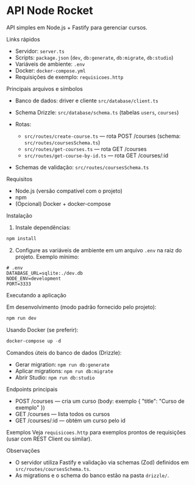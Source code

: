 # API Node Rocket

API simples em Node.js + Fastify para gerenciar cursos.

Links rápidos
- Servidor: `server.ts`
- Scripts: `package.json` (`dev`, `db:generate`, `db:migrate`, `db:studio`)
- Variáveis de ambiente: `.env`
- Docker: `docker-compose.yml`
- Requisições de exemplo: `requisicoes.http`

Principais arquivos e símbolos

- Banco de dados: driver e cliente `src/database/client.ts`
- Schema Drizzle: `src/database/schema.ts` (tabelas `users`, `courses`)
- Rotas:
  - `src/routes/create-course.ts` — rota POST /courses (schema: `src/routes/coursesSchema.ts`)
  - `src/routes/get-courses.ts` — rota GET /courses
  - `src/routes/get-course-by-id.ts` — rota GET /courses/:id

- Schemas de validação: `src/routes/coursesSchema.ts`

Requisitos

- Node.js (versão compatível com o projeto)
- npm
- (Opcional) Docker + docker-compose

Instalação
1. Instale dependências:
```powershell
npm install
```

2. Configure as variáveis de ambiente em um arquivo `.env` na raiz do projeto. Exemplo mínimo:
```text
# .env
DATABASE_URL=sqlite:./dev.db
NODE_ENV=development
PORT=3333
```

Executando a aplicação

Em desenvolvimento (modo padrão fornecido pelo projeto):
```powershell
npm run dev
```

Usando Docker (se preferir):
```powershell
docker-compose up -d
```

Comandos úteis do banco de dados (Drizzle):

- Gerar migration: `npm run db:generate`
- Aplicar migrations: `npm run db:migrate`
- Abrir Studio: `npm run db:studio`

Endpoints principais

- POST /courses — cria um curso (body: exemplo { "title": "Curso de exemplo" })
- GET /courses — lista todos os cursos
- GET /courses/:id — obtém um curso pelo id

Exemplos
Veja `requisicoes.http` para exemplos prontos de requisições (usar com REST Client ou similar).


Observações
- O servidor utiliza Fastify e validação via schemas (Zod) definidos em `src/routes/coursesSchema.ts`.
- As migrations e o schema do banco estão na pasta `drizzle/`.


